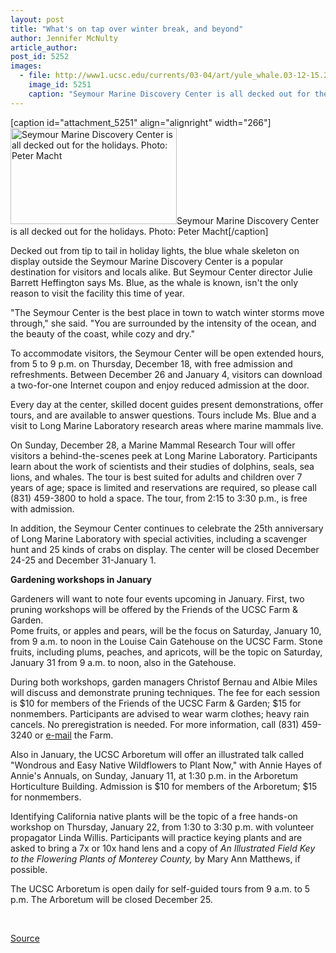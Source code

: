 ```yaml
---
layout: post
title: "What's on tap over winter break, and beyond"
author: Jennifer McNulty
article_author: 
post_id: 5252
images:
  - file: http://www1.ucsc.edu/currents/03-04/art/yule_whale.03-12-15.266.jpg
    image_id: 5251
    caption: "Seymour Marine Discovery Center is all decked out for the holidays. Photo: Peter Macht"
---
```


[caption id="attachment_5251" align="alignright" width="266"]<a href="http://dev-ucsc-news.pantheonsite.io/wp-content/uploads/2003/12/yule_whale.03-12-15.266.jpg"><img class="size-full wp-image-5251" src="http://dev-ucsc-news.pantheonsite.io/wp-content/uploads/2003/12/yule_whale.03-12-15.266.jpg" alt="Seymour Marine Discovery Center is all decked out for the holidays. Photo: Peter Macht" width="266" height="154" /></a>Seymour Marine Discovery Center is all decked out for the holidays. Photo: Peter Macht[/caption]
<p>
  Decked out from tip to tail in holiday lights, the blue whale skeleton on display outside the Seymour Marine Discovery Center is a popular destination for visitors and locals alike. But Seymour Center director Julie Barrett Heffington says Ms. Blue, as the whale is known, isn't the only reason to visit the facility this time of year.
</p>
<p>
  "The Seymour Center is the best place in town to watch winter storms move through," she said. "You are surrounded by the intensity of the ocean, and the beauty of the coast, while cozy and dry."<br>
</p>
<p>
  To accommodate visitors, the Seymour Center will be open extended hours, from 5 to 9 p.m. on Thursday, December 18, with free admission and refreshments. Between December 26 and January 4, visitors can download a two-for-one Internet coupon and enjoy reduced admission at the door.<br>
</p>
<p>
  Every day at the center, skilled docent guides present demonstrations, offer tours, and are available to answer questions. Tours include Ms. Blue and a visit to Long Marine Laboratory research areas where marine mammals live.<br>
</p>
<p>
  On Sunday, December 28, a Marine Mammal Research Tour will offer visitors a behind-the-scenes peek at Long Marine Laboratory. Participants learn about the work of scientists and their studies of dolphins, seals, sea lions, and whales. The tour is best suited for adults and children over 7 years of age; space is limited and reservations are required, so please call (831) 459-3800 to hold a space. The tour, from 2:15 to 3:30 p.m., is free with admission.<br>
</p>
<p>
  In addition, the Seymour Center continues to celebrate the 25th anniversary of Long Marine Laboratory with special activities, including a scavenger hunt and 25 kinds of crabs on display. The center will be closed December 24-25 and December 31-January 1.<br>
</p>
<p>
  <b>Gardening workshops in January</b>
</p>
<p>
  Gardeners will want to note four events upcoming in January. First, two pruning workshops will be offered by the Friends of the UCSC Farm &amp; Garden.<br>
  Pome fruits, or apples and pears, will be the focus on Saturday, January 10, from 9 a.m. to noon in the Louise Cain Gatehouse on the UCSC Farm. Stone fruits, including plums, peaches, and apricots, will be the topic on Saturday, January 31 from 9 a.m. to noon, also in the Gatehouse.<br>
</p>
<p>
  During both workshops, garden managers Christof Bernau and Albie Miles will discuss and demonstrate pruning techniques. The fee for each session is $10 for members of the Friends of the UCSC Farm &amp; Garden; $15 for nonmembers. Participants are advised to wear warm clothes; heavy rain cancels. No preregistration is needed. For more information, call (831) 459-3240 or <a href="mailto:jonitann@ucsc.edu">e-mail</a> the Farm.<br>
</p>
<p>
  Also in January, the UCSC Arboretum will offer an illustrated talk called "Wondrous and Easy Native Wildflowers to Plant Now," with Annie Hayes of Annie's Annuals, on Sunday, January 11, at 1:30 p.m. in the Arboretum Horticulture Building. Admission is $10 for members of the Arboretum; $15 for nonmembers.<br>
</p>
<p>
  Identifying California native plants will be the topic of a free hands-on workshop on Thursday, January 22, from 1:30 to 3:30 p.m. with volunteer propagator Linda Willis. Participants will practice keying plants and are asked to bring a 7x or 10x hand lens and a copy of <i>An Illustrated Field Key to the Flowering Plants of Monterey County,</i> by Mary Ann Matthews, if possible.<br>
</p>
<p>
  The UCSC Arboretum is open daily for self-guided tours from 9 a.m. to 5 p.m. The Arboretum will be closed December 25.
</p>
<p>
  <br>
</p>
<p><a href="http://www1.ucsc.edu/currents/03-04/12-15/holiday.html" title="Permalink to holiday">Source</a></p>
